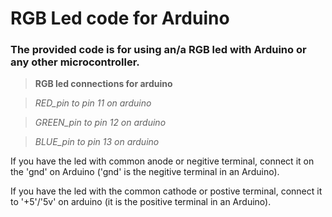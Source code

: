 # RGB Led code for Arduino

### The provided code is for using an/a RGB led with Arduino or any other microcontroller.

> **RGB led connections for arduino**

> *RED_pin to pin 11 on arduino*

> *GREEN_pin to pin 12 on arduino*

> *BLUE_pin to pin 13 on arduino*

If you have the led with common anode or negitive terminal, connect it on the 'gnd' on Arduino ('gnd' is the negitive terminal in an Arduino).

If you have the led with the common cathode or postive terminal, connect it to '+5'/'5v' on arduino (it is the positive terminal in an Arduino).
